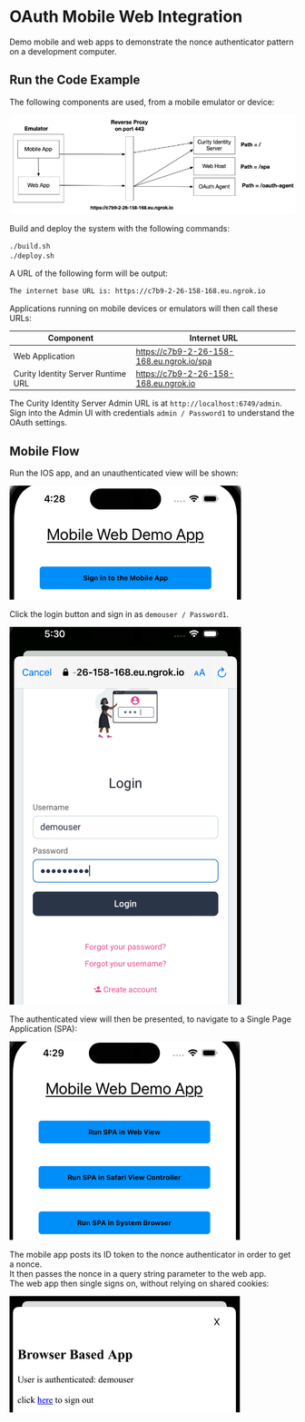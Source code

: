 # OAuth Mobile Web Integration

Demo mobile and web apps to demonstrate the nonce authenticator pattern on a development computer.

## Run the Code Example

The following components are used, from a mobile emulator or device:

![Components](./doc/components.png)

Build and deploy the system with the following commands:

```bash
./build.sh
./deploy.sh
```

A URL of the following form will be output:

```bash
The internet base URL is: https://c7b9-2-26-158-168.eu.ngrok.io
```

Applications running on mobile devices or emulators will then call these URLs:

| Component | Internet URL |
| --------- | ------------ |
| Web Application | https://c7b9-2-26-158-168.eu.ngrok.io/spa |
| Curity Identity Server Runtime URL | https://c7b9-2-26-158-168.eu.ngrok.io |

The Curity Identity Server Admin URL is at `http://localhost:6749/admin`.\
Sign into the Admin UI with credentials `admin / Password1` to understand the OAuth settings.

## Mobile Flow

Run the IOS app, and an unauthenticated view will be shown:

![unauthenticated mobile view](./doc/unauthenticated-mobile-view.png)

Click the login button and sign in as `demouser / Password1`.

![mobile login](./doc/mobile-login.png)

The authenticated view will then be presented, to navigate to a Single Page Application (SPA):

![authenticated mobile view](./doc/authenticated-mobile-view.png)

The mobile app posts its ID token to the nonce authenticator in order to get a nonce.\
It then passes the nonce in a query string parameter to the web app.\
The web app then single signs on, without relying on shared cookies:

![authenticated web view](./doc/authenticated-web-view.png)